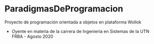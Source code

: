 # ParadigmasDeProgramacion
Proyecto de programación orientada a objetos en plataforma Wollok
- Oyente en materia de la carrera de Ingeniería en Sistemas de la UTN FRBA - Agosto 2020

